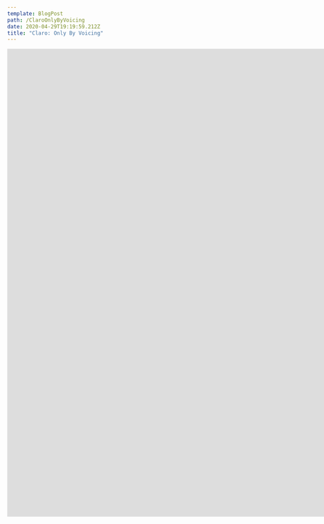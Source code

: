```yaml
---
template: BlogPost
path: /ClaroOnlyByVoicing
date: 2020-04-29T19:19:59.212Z
title: "Claro: Only By Voicing"
---
```

<iframe width="1920" height="1080" src="https://www.youtube.com/embed/9xuSdHJPbF4?rel=0&amp;controls=0&amp;showinfo=0" frameborder="0" allow="autoplay; encrypted-media" allowfullscreen></iframe>